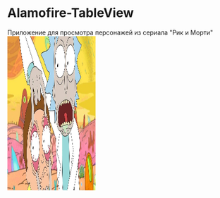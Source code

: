 # Alamofire-TableView


Приложение для просмотра персонажей из сериала "Рик и Морти" 
<img src="https://github.com/Demiantcev/Alamofire-TableView/blob/main/Presention/e8572496-b0fa-4222-bcf3-ab13dea8de48.jpg"
width="200" height="350">
